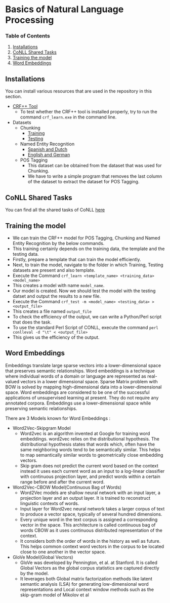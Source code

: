 # Basics of Natural Language Processing
### Table of Contents
1. [Installations](#installations)
2. [CoNLL Shared Tasks](#conll)
3. [Training the model](#model)
4. [Word Embeddings](#embeddings)

## <a name="installations"></a> Installations

You can install various resources that are used in the repository in this section.

- [CRF++ Tool](https://taku910.github.io/crfpp/#download)
    - To test whether the CRF++ tool is installed properly, try to run the command `crf_learn.exe` in the command line.
- Datasets
    - Chunking
        - [Training](https://www.clips.uantwerpen.be/conll2000/chunking/train.txt.gz)
        - [Testing](https://www.clips.uantwerpen.be/conll2000/chunking/test.txt.gz)
    - Named Entity Recognition
        - [Spanish and Dutch](https://www.clips.uantwerpen.be/conll2002/ner/data/)
        - [English and German](https://www.clips.uantwerpen.be/conll2003/ner.tgz)
    - POS Tagging
        - This dataset can be obtained from the dataset that was used for Chunking.
        - We have to write a simple program that removes the last column of the dataset to extract the dataset for POS Tagging.



## <a name="conll"></a> CoNLL Shared Tasks
You can find all the shared tasks of CoNLL [here](https://www.conll.org/previous-tasks)

## <a name="model"></a> Training the model

- We can train the CRF++ model for POS Tagging, Chunking and Named Entity Recognition by the below commands.
- This training certainly depends on the training data, the template and the testing data.
- Firstly, prepare a template that can train the model efficiently.
- Next, to train the model, navigate to the folder in which Training, Testing datasets are present and also template.
- Execute the Command ``` crf_learn <template_name> <training_data> <model_name> ```
- This creates a model with name `model_name`. 
- Our model is created. Now we should test the model with the testing datset and output the results to a new file.
- Execute the Command ``` crf_test -m <model_name> <testing_data> > <output_file> ```
- This creates a file named `output_file`
- To check the efficiency of the output, we can write a Python/Perl script that does the task.
- To use the standard Perl Script of CONLL, execute the command ``` perl conlleval -d "\t" < <output_file> ```
- This gives us the efficiency of the output.


## <a name="embeddings"></a> Word Embeddings

Embeddings translate large sparse vectors into a lower-dimensional space that preserves semantic relationships.
Word embeddings is a technique where individual words of a domain or language are represented as real-valued vectors in a lower dimensional space.
Sparse Matrix problem with BOW is solved by mapping high-dimensional data into a lower-dimensional space. Word embeddings are considered to be one of the successful applications of unsupervised learning at present. They do not require any annotated corpora. Embeddings use a lower-dimensional space while preserving semantic relationships.

There are 3 Models known for Word Embeddings :
 - Word2Vec-Skipgram Model
    - Word2vec is an algorithm invented at Google for training word embeddings. word2vec relies on the distributional hypothesis. The distributional hypothesis states that words which, often have the same neighboring words tend to be semantically similar. This helps to map semantically similar words to geometrically close embedding vectors.
    - Skip gram does not predict the current word based on the context instead it uses each current word as an input to a log-linear classifier with continuous projection layer, and predict words within a certain range before and after the current word.
 - Word2Vec-CBOW Model(Continuous Bag of Words)
    - Word2Vec models are shallow neural network with an input layer, a projection layer and an output layer. It is trained to reconstruct linguistic contexts of words. 
    - Input layer for Word2vec neural network takes a larger corpus of text to produce a vector space, typically of several hundred dimensions. 
    - Every unique word in the text corpus is assigned a corresponding vector in the space. This architecture is called continuous bag of words CBOW as it uses continuous distributed representation of the context. 
    -  It considers both the order of words in the history as well as future. This helps common context word vectors in the corpus to be located close to one another in the vector space.
 - GloVe Model(Global Vectors)
    - GloVe was developed by Pennington, et al. at Stanford. It is called Global Vectors as the global corpus statistics are captured directly by the model.
    - It leverages both Global matrix factorization methods like latent semantic analysis (LSA) for generating low-dimensional word representations and Local context window methods such as the skip-gram model of Mikolov et al


